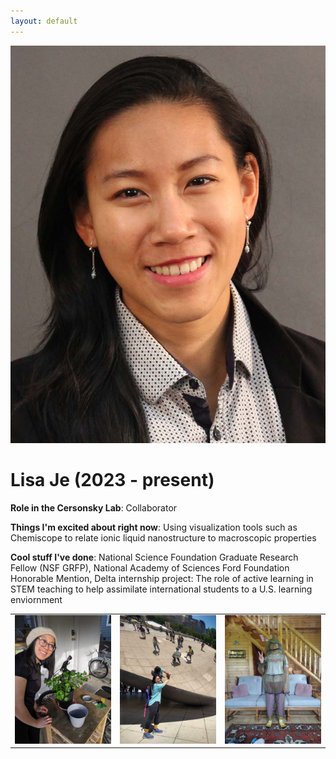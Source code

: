 ```yaml
---
layout: default
---
```


<!-- Replace `example_student` with your name -->
<img src="/assets/img/lisa_je.png" alt="Placeholder Image" class="center" style="max-width: 100%">

<!-- Replace `Example Student` with your name and include your start date-->
# **Lisa Je (2023 - present)**

<!-- Choose your title -- feel free to be professionally silly -->
**Role in the Cersonsky Lab**: Collaborator

<!-- Name at least one research topic amongst this list -->
**Things I'm excited about right now**: Using visualization tools such as Chemiscope to relate ionic liquid nanostructure to macroscopic properties

<!-- Ultimately, we'll use this section to
     include papers and talks, and contributions
     But for now put whatever you want -->
**Cool stuff I've done**: National Science Foundation Graduate Research Fellow (NSF GRFP), National Academy of Sciences Ford Foundation Honorable Mention, Delta internship project: The role of active learning in STEM teaching to help assimilate international students to a U.S. learning enviornment 


<!-- If you have photos you would like to exhibit,
     save them as `/assets/member_images/your_name_photo_#.png`
     and replace example_student below -->

|      |      |      |
|:----:|:----:|:----:|
|![](/assets/img/lisa_je_1.png) | ![](/assets/img/lisa_je_2.png) | ![](/assets/img/lisa_je_3.png) | 




